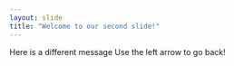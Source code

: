 ```yaml
---
layout: slide
title: "Welcome to our second slide!"
---
```

Here is a different message
Use the left arrow to go back!
